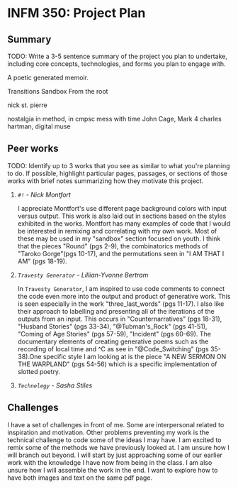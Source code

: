 # INFM 350: Project Plan

## Summary

TODO: Write a 3-5 sentence summary of the project you plan to undertake, including core concepts,
technologies, and forms you plan to engage with.

A poetic generated memoir.

Transitions
Sandbox 
From the root

nick st. pierre

nostalgia in method, in cmpsc 
mess with time 
John Cage, Mark 4
charles hartman, digital muse


## Peer works

TODO: Identify up to 3 works that you see as similar to what you're planning to do. If possible,
highlight particular pages, passages, or sections of those works with brief notes summarizing how
they motivate this project.

1. _`#!` - Nick Montfort_
    
    I appreciate Montfort's use different page background colors with input versus output. This work is also laid out in sections based on the styles exhibited in the works. Montfort has many examples of code that I would be interested in remixing and correlating with my own work. Most of these may be used in my "sandbox" section focused on youth. I think that the pieces "Round" (pgs 2-9), the combinatorics methods of "Taroko Gorge"(pgs 10-17), and the permutations seen in "I AM THAT I AM" (pgs 18-19).

2. _`Travesty Generator` - Lillian-Yvonne Bertram_

    In `Travesty Generator`, I am inspired to use code comments to connect the code even more into the output and product of generative work. This is seen especially in the work "three_last_words" (pgs 11-17). I also like their approach to labelling and presenting all of the iterations of the outputs from an input. This occurs in "Counternarratives" (pgs 18-31), "Husband Stories" (pgs 33-34), "@Tubman's_Rock" (pgs 41-51), "Coming of Age Stories" (pgs 57-59), "Incident" (pgs 60-69). The documentary elements of creating generative poems such as the recording of local time and ^C as see in "@Code_Switching" (pgs 35-38).One specific style I am looking at is the piece "A NEW SERMON ON THE WARPLAND" (pgs 54-56) which is a specific implementation of slotted poetry. 

3. _`Technelegy` - Sasha Stiles_




## Challenges

I have a set of challenges in front of me. Some are interpersonal related to inspiration and motivation. Other problems preventing my work is the technical challenge to code some of the ideas I may have. I am excited to remix some of the methods we have previously looked at. I am unsure how I will branch out beyond. I will start by just approaching some of our earlier work with the knowledge I have now from being in the class. I am also unsure how I will assemble the work in the end. I want to explore how to have both images and text on the same pdf page. 
